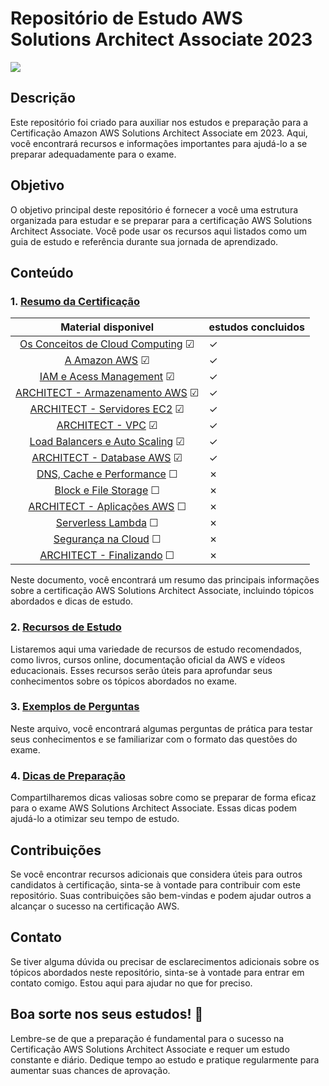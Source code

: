 # Repositório de Estudo AWS Solutions Architect Associate 2023

<p align="center"><img src="./aws_saa_c03/conteudo_md/img/capa_saa.png" style=" margin: auto; display: block;"/></p>

## Descrição

Este repositório foi criado para auxiliar nos estudos e preparação para a Certificação Amazon AWS Solutions Architect Associate em 2023. Aqui, você encontrará recursos e informações importantes para ajudá-lo a se preparar adequadamente para o exame.

## Objetivo

O objetivo principal deste repositório é fornecer a você uma estrutura organizada para estudar e se preparar para a certificação AWS Solutions Architect Associate. Você pode usar os recursos aqui listados como um guia de estudo e referência durante sua jornada de aprendizado.

## Conteúdo

### 1. [Resumo da Certificação](./aws_saa_c03/conteudo_md/conteudo_md/certification-summary.md)
|                                             Material disponivel                                             | estudos concluidos |
|:-----------------------------------------------------------------------------------------------------------:|--------------------|
| [Os Conceitos de Cloud Computing](./aws_saa_c03/conteudo_md/assuntos/conceitos_cloud_computing.md) &#x2611; | &check;            |
|                 [A Amazon AWS](./aws_saa_c03/conteudo_md/assuntos/amazon_aws.md)   &#x2611;                 | &check;            |
|                [IAM e Acess Management](./aws_saa_c03/conteudo_md/assuntos/iam.md)  &#x2611;                | &check;            |
|             [ARCHITECT - Armazenamento AWS](./aws_saa_c03/conteudo_md/assuntos/s3.md)  &#x2611;             | &check;            |
|              [ARCHITECT - Servidores EC2](./aws_saa_c03/conteudo_md/assuntos/ec2.md)  &#x2611;              | &check;            |
|                   [ARCHITECT - VPC](./aws_saa_c03/conteudo_md/assuntos/vpc.md)  &#x2611;                    | &check;            |
| [Load Balancers e Auto Scaling](./aws_saa_c03/conteudo_md/assuntos/auto_scaling_load_balancers.md) &#x2611; | &check;            |
|            [ARCHITECT - Database AWS](./aws_saa_c03/conteudo_md/assuntos/database.md)  &#x2611;             | &check;            |
|      [DNS, Cache e Performance](./aws_saa_c03/conteudo_md/assuntos/dns_cache_performance.md)  &#x2610;      | &cross;            |
|         [Block e File Storage](./aws_saa_c03/conteudo_md/assuntos/block_file_storage.md)  &#x2610;          | &cross;            |
|        [ARCHITECT - Aplicações AWS](./aws_saa_c03/conteudo_md/assuntos/aplicacoes_aws.md)  &#x2610;         | &cross;            |
|                 [Serverless Lambda](./aws_saa_c03/conteudo_md/assuntos/lambda.md)  &#x2610;                 | &cross;            |
|          [Segurança na Cloud](./aws_saa_c03/conteudo_md/assuntos/seguranca_na_cloud.md)  &#x2610;           | &cross;            |
|           [ARCHITECT - Finalizando](./aws_saa_c03/conteudo_md/assuntos/finalizando.md)  &#x2610;            | &cross;            |


Neste documento, você encontrará um resumo das principais informações sobre a certificação AWS Solutions Architect Associate, incluindo tópicos abordados e dicas de estudo.

### 2. [Recursos de Estudo](./aws_saa_c03/conteudo_md/conteudo_md/study-resources.md)

Listaremos aqui uma variedade de recursos de estudo recomendados, como livros, cursos online, documentação oficial da AWS e vídeos educacionais. Esses recursos serão úteis para aprofundar seus conhecimentos sobre os tópicos abordados no exame.

### 3. [Exemplos de Perguntas](./aws_saa_c03/conteudo_md/conteudo_md/sample-questions.md)

Neste arquivo, você encontrará algumas perguntas de prática para testar seus conhecimentos e se familiarizar com o formato das questões do exame.

### 4. [Dicas de Preparação](./aws_saa_c03/conteudo_md/conteudo_md/study-tips.md)

Compartilharemos dicas valiosas sobre como se preparar de forma eficaz para o exame AWS Solutions Architect Associate. Essas dicas podem ajudá-lo a otimizar seu tempo de estudo.

## Contribuições

Se você encontrar recursos adicionais que considera úteis para outros candidatos à certificação, sinta-se à vontade para contribuir com este repositório. Suas contribuições são bem-vindas e podem ajudar outros a alcançar o sucesso na certificação AWS.

## Contato

Se tiver alguma dúvida ou precisar de esclarecimentos adicionais sobre os tópicos abordados neste repositório, sinta-se à vontade para entrar em contato comigo. Estou aqui para ajudar no que for preciso.

## Boa sorte nos seus estudos! 🚀

Lembre-se de que a preparação é fundamental para o sucesso na Certificação AWS Solutions Architect Associate e requer um estudo constante e diário. Dedique tempo ao estudo e pratique regularmente para aumentar suas chances de aprovação.